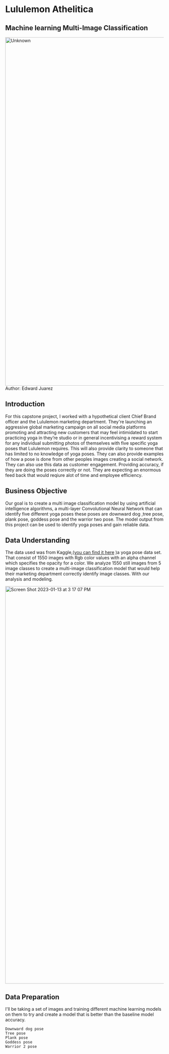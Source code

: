 # Lululemon Athelitica
## Machine learning Multi-Image Classification
<img width="1107" alt="Unknown" src="https://user-images.githubusercontent.com/109767578/212406975-c552819f-c1c8-42ef-b6c3-612ce6a0d9b0.png">
Author: Edward Juarez

## Introduction
For this capstone project, I worked with a hypothetical client Chief Brand officer and the Lululemon marketing department. They're launching an aggressive global marketing campaign on all social media platforms promoting and attracting new customers that may feel intimidated to start practicing yoga in they’re studio or in general incentivising a reward system for any individual submitting photos of themselves with five specific yoga poses that Lululemon requires. This will also provide clarity to someone that has limited to no knowledge of yoga poses. They can also provide examples of how a pose is done from other peoples images creating a social network. They can also use this data as customer engagement. Providing accuracy, if they are doing the poses correctly or not. They are expecting an enormous feed back that would reqiure alot of time and employee efficiency.

## Business Objective
Our goal is to create a multi image classification model by using artificial intelligence algorithms, a multi-layer Convolutional Neural Network that can identify five different yoga poses these poses are downward dog ,tree pose, plank pose, goddess pose and the warrior two pose. The model output from this project can be used to identify yoga poses and gain reliable data.

## Data Understanding
The data used was from Kaggle,([you can find it here](https://www.kaggle.com/datasets/niharika41298/yoga-poses-dataset) )a yoga pose data set. That consist of 1550 images with Rgb color values with an alpha channel which specifies the opacity for a color. We analyze 1550 still images from 5 image classes to create a multi-image classification model that would help their marketing department correctly identify image classes. With our analysis and modeling.

<img width="1263" alt="Screen Shot 2023-01-13 at 3 17 07 PM" src="https://user-images.githubusercontent.com/109767578/212411662-255c6454-c525-40b8-934f-bf184c3e0513.png">

## Data Preparation
I'll be taking a set of images and training different machine learning models on them to try and create a model that is better than the baseline model accuracy.

`Downward dog pose`  
`Tree pose`  
`Plank pose`  
`Goddess pose`  
`Warrior 2 pose`  
 
